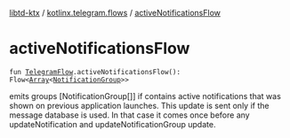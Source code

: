 [libtd-ktx](../index.md) / [kotlinx.telegram.flows](index.md) / [activeNotificationsFlow](./active-notifications-flow.md)

# activeNotificationsFlow

`fun `[`TelegramFlow`](../kotlinx.telegram.core/-telegram-flow/index.md)`.activeNotificationsFlow(): Flow<`[`Array`](https://kotlinlang.org/api/latest/jvm/stdlib/kotlin/-array/index.html)`<`[`NotificationGroup`](https://tdlibx.github.io/td/docs/org/drinkless/td/libcore/telegram/TdApi.NotificationGroup.html)`>>`

emits groups [NotificationGroup[]] if contains active notifications that was shown on previous
application launches. This update is sent only if the message database is used. In that case it
comes once before any updateNotification and updateNotificationGroup update.

